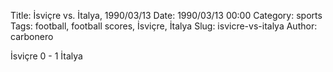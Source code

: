 Title: İsviçre vs. İtalya, 1990/03/13
Date: 1990/03/13 00:00
Category: sports
Tags: football, football scores, İsviçre, İtalya
Slug: isvicre-vs-italya
Author: carbonero


İsviçre 0 - 1 İtalya
